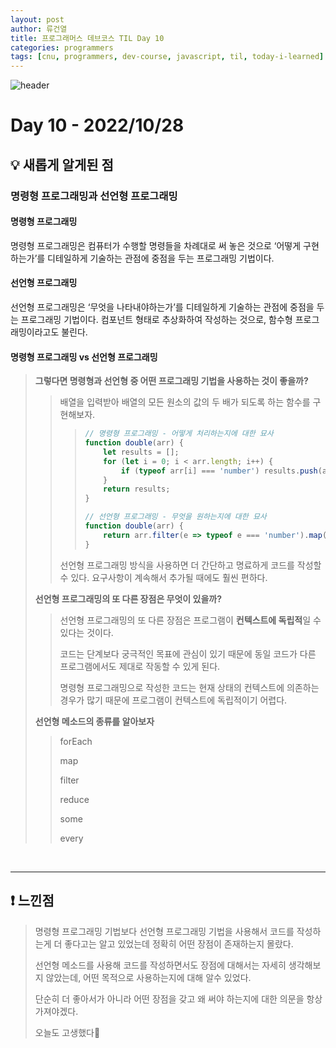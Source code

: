 ```yaml
---
layout: post
author: 류건열
title: 프로그래머스 데브코스 TIL Day 10
categories: programmers
tags: [cnu, programmers, dev-course, javascript, til, today-i-learned]
---
```


![header](https://capsule-render.vercel.app/api?type=waving&color=auto&height=300&section=header&text=Today%20I%20Learned...&fontAlign=30&fontAlignY=30&fontSize=55&desc=Programmers%20Devcourse%203rd&descAlign=80&descAlignY=55)

# Day 10 - 2022/10/28
## 💡 새롭게 알게된 점
### 명령형 프로그래밍과 선언형 프로그래밍
#### **명령형 프로그래밍**

명령형 프로그래밍은 컴퓨터가 수행할 명령들을 차례대로 써 놓은 것으로 ‘어떻게 구현하는가’를 디테일하게 기술하는 관점에 중점을 두는 프로그래밍 기법이다.

#### **선언형 프로그래밍**

선언형 프로그래밍은 ‘무엇을 나타내야하는가’를 디테일하게 기술하는 관점에 중점을 두는 프로그래밍 기법이다. 컴포넌트 형태로 추상화하여 작성하는 것으로, 함수형 프로그래밍이라고도 불린다.

#### **명령형 프로그래밍 vs 선언형 프로그래밍**

> **그렇다면 명령형과 선언형 중 어떤 프로그래밍 기법을 사용하는 것이 좋을까?**
>
>> 배열을 입력받아 배열의 모든 원소의 값의 두 배가 되도록 하는 함수를 구현해보자.
>>
>>> ```javascript
>>> // 명령형 프로그래밍 - 어떻게 처리하는지에 대한 묘사
>>> function double(arr) {
>>>     let results = [];
>>>     for (let i = 0; i < arr.length; i++) {
>>>         if (typeof arr[i] === 'number') results.push(arr[i] * 2);
>>> 	}
>>> 	return results;
>>> }
>>> 
>>> // 선언형 프로그래밍 - 무엇을 원하는지에 대한 묘사
>>> function double(arr) {
>>> 	return arr.filter(e => typeof e === 'number').map(number => number * 2);
>>> }
>>> ```
>>
>> 선언형 프로그래밍 방식을 사용하면 더 간단하고 명료하게 코드를 작성할 수 있다. 요구사항이 계속해서 추가될 때에도 훨씬 편하다.
>
> **선언형 프로그래밍의 또 다른 장점은 무엇이 있을까?**
> 
>> 선언형 프로그래밍의 또 다른 장점은 프로그램이 **컨텍스트에 독립적**일 수 있다는 것이다. 
>>
>> 코드는 단계보다 궁극적인 목표에 관심이 있기 때문에 동일 코드가 다른 프로그램에서도 제대로 작동할 수 있게 된다.
>>
>> 명령형 프로그래밍으로 작성한 코드는 현재 상태의 컨텍스트에 의존하는 경우가 많기 때문에 프로그램이 컨텍스트에 독립적이기 어렵다.
>
> **선언형 메소드의 종류를 알아보자**
> 
>> forEach
>>
>> map
>>
>> filter
>>
>> reduce
>>
>> some
>>
>> every

<br>

---

## ❗️ 느낀점
> 명령형 프로그래밍 기법보다 선언형 프로그래밍 기법을 사용해서 코드를 작성하는게 더 좋다고는 알고 있었는데 정확히 어떤 장점이 존재하는지 몰랐다.
>
> 선언형 메소드를 사용해 코드를 작성하면서도 장점에 대해서는 자세히 생각해보지 않았는데, 어떤 목적으로 사용하는지에 대해 알수 있었다.
>
> 단순히 더 좋아서가 아니라 어떤 장점을 갖고 왜 써야 하는지에 대한 의문을 항상 가져야겠다.
> 
> 오늘도 고생했다👊

